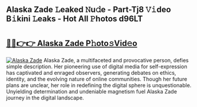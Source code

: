 ## Alaska Zade 𝙻eaked 𝙽u𝚍e - Part-Tj8 𝚅𝚒deo B𝚒kini 𝙻eaks - Hot All 𝙿hotos d96LT

# <h2><a href="http://ld72cri.urlbe.top/?page=Alaska+Zade">🔗🔗👉👉 Alaska Zade P𝚑oto𝚜Vid𝚎o</a></h2>

[![Alaska Zade](https://i.imgur.com/eBuTRDB.gif)](http://ld72cri.urlbe.top/?page=Alaska+Zade)
Alaska Zade, a multifaceted and provocative person, defies simple description. Her pioneering use of digital media for self-expression has captivated and enraged observers, generating debates on ethics, identity, and the evolving nature of online communities. Though her future plans are unclear, her role in redefining the digital sphere is unquestionable. Unyielding determination and undeniable magnetism fuel Alaska Zade journey in the digital landscape.
